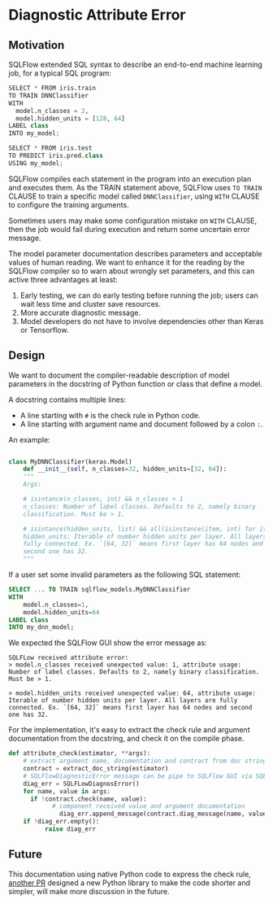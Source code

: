 # Diagnostic Attribute Error

## Motivation

SQLFlow extended SQL syntax to describe an end-to-end machine learning job, for a typical SQL program:

``` python
SELECT * FROM iris.train
TO TRAIN DNNClassifier
WITH
  model.n_classes = 2,
  model.hidden_units = [128, 64]
LABEL class
INTO my_model;

SELECT * FROM iris.test
TO PREDICT iris.pred.class
USING my_model;
```

SQLFlow compiles each statement in the program into an execution plan and executes them.
As the TRAIN statement above, SQLFlow uses `TO TRAIN` CLAUSE to train a specific model called `DNNClassifier`,
using `WITH` CLAUSE to configure the training arguments.

Sometimes users may make some configuration mistake on `WITH` CLAUSE,
then the job would fail during execution and return some uncertain error message.

The model parameter documentation describes parameters and acceptable values of human reading.
We want to enhance it for the reading by the SQLFlow compiler so to warn about wrongly set parameters, and
this can active three advantages at least:

1. Early testing, we can do early testing before running the job; users can wait less time and cluster save resources.
2. More accurate diagnostic message.
3. Model developers do not have to involve dependencies other than Keras or Tensorflow.

## Design

We want to document the compiler-readable description of model parameters in the docstring of
Python function or class that define a model.

A docstring contains multiple lines:

- A line starting with `#` is the check rule in Python code.
- A line starting with argument name and document followed by a colon `:`.

An example:

```python

class MyDNNClassifier(keras.Model)
    def __init__(self, n_classes=32, hidden_units=[32, 64]):
    """
    Args:

    # isintance(n_classes, int) && n_classes > 1
    n_classes: Number of label classes. Defaults to 2, namely binary
    classification. Must be > 1.

    # isintance(hidden_units, list) && all(isinstance(item, int) for item in hidden_units)
    hidden_units: Iterable of number hidden units per layer. All layers are
    fully connected. Ex. `[64, 32]` means first layer has 64 nodes and
    second one has 32.
    """
```

If a user set some invalid parameters as the following SQL statement:

``` sql
SELECT ... TO TRAIN sqlflow_models.MyDNNClassifier
WITH
    model.n_classes=1,
    model.hidden_units=64
LABEL class
INTO my_dnn_model;
```

We expected the SQLFlow GUI show the error message as:

``` text
SQLFLow received attribute error:
> model.n_classes received unexpected value: 1, attribute usage:
Number of label classes. Defaults to 2, namely binary classification. Must be > 1.

> model.hidden_units received unexpected value: 64, attribute usage:
Iterable of number hidden units per layer. All layers are fully connected. Ex. `[64, 32]` means first layer has 64 nodes and second one has 32.
```

For the implementation, it's easy to extract the check rule and argument documentation from the docstring, and check it on the compile phase.

``` python
def attribute_check(estimator, **args):
    # extract argument name, documentation and contract from doc string  
    contract = extract_doc_string(estimator)
    # SQLFlowDiagnosticError message can be pipe to SQLFlow GUI via SQLFlow gRPC server
    diag_err = SQLFLowDiagnosError()
    for name, value in args:
      if !contract.check(name, value):
            # component received value and argument documentation
              diag_err.append_message(contract.diag_message(name, value))
    if !diag_err.empty():
          raise diag_err
```

## Future

This documentation using native Python code to express the check rule,
[another PR](https://github.com/sql-machine-learning/sqlflow/pull/2245) designed a new Python library to make the code shorter and simpler, will make more discussion in the future.
